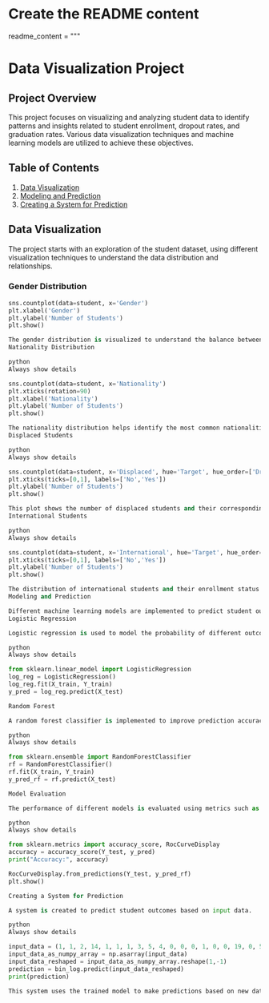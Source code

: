 # Create the README content
readme_content = """
# Data Visualization Project

## Project Overview

This project focuses on visualizing and analyzing student data to identify patterns and insights related to student enrollment, dropout rates, and graduation rates. Various data visualization techniques and machine learning models are utilized to achieve these objectives.

## Table of Contents

1. [Data Visualization](#data-visualization)
2. [Modeling and Prediction](#modeling-and-prediction)
3. [Creating a System for Prediction](#creating-a-system-for-prediction)

## Data Visualization

The project starts with an exploration of the student dataset, using different visualization techniques to understand the data distribution and relationships.

### Gender Distribution

```python
sns.countplot(data=student, x='Gender')
plt.xlabel('Gender')
plt.ylabel('Number of Students')
plt.show()

The gender distribution is visualized to understand the balance between male and female students.
Nationality Distribution

python
Always show details

sns.countplot(data=student, x='Nationality')
plt.xticks(rotation=90)
plt.xlabel('Nationality')
plt.ylabel('Number of Students')
plt.show()

The nationality distribution helps identify the most common nationalities among the students.
Displaced Students

python
Always show details

sns.countplot(data=student, x='Displaced', hue='Target', hue_order=['Dropout', 'Enrolled', 'Graduate'])
plt.xticks(ticks=[0,1], labels=['No','Yes'])
plt.ylabel('Number of Students')
plt.show()

This plot shows the number of displaced students and their corresponding enrollment status.
International Students

python
Always show details

sns.countplot(data=student, x='International', hue='Target', hue_order=['Dropout', 'Enrolled', 'Graduate'])
plt.xticks(ticks=[0,1], labels=['No','Yes'])
plt.ylabel('Number of Students')
plt.show()

The distribution of international students and their enrollment status is analyzed.
Modeling and Prediction

Different machine learning models are implemented to predict student outcomes based on various features.
Logistic Regression

Logistic regression is used to model the probability of different outcomes.

python
Always show details

from sklearn.linear_model import LogisticRegression
log_reg = LogisticRegression()
log_reg.fit(X_train, Y_train)
y_pred = log_reg.predict(X_test)

Random Forest

A random forest classifier is implemented to improve prediction accuracy.

python
Always show details

from sklearn.ensemble import RandomForestClassifier
rf = RandomForestClassifier()
rf.fit(X_train, Y_train)
y_pred_rf = rf.predict(X_test)

Model Evaluation

The performance of different models is evaluated using metrics such as accuracy and ROC curves.

python
Always show details

from sklearn.metrics import accuracy_score, RocCurveDisplay
accuracy = accuracy_score(Y_test, y_pred)
print("Accuracy:", accuracy)

RocCurveDisplay.from_predictions(Y_test, y_pred_rf)
plt.show()

Creating a System for Prediction

A system is created to predict student outcomes based on input data.

python
Always show details

input_data = (1, 1, 2, 14, 1, 1, 1, 3, 5, 4, 0, 0, 0, 1, 0, 0, 19, 0, 5, 5, 5, 13, 0, 0, 5, 5, 5, 13.2, 0, 9.4, -0.8, -3.1, 0)
input_data_as_numpy_array = np.asarray(input_data)
input_data_reshaped = input_data_as_numpy_array.reshape(1,-1)
prediction = bin_log.predict(input_data_reshaped)
print(prediction)

This system uses the trained model to make predictions based on new data inputs. """
